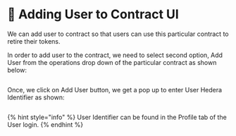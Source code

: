 # 🧑 Adding User to Contract UI

We can add user to contract so that users can use this particular contract to retire their tokens.

In order to add user to the contract, we need to select second option, Add User from the operations drop down of the particular contract as shown below:

<figure><img src="../../../.gitbook/assets/image (19).png" alt=""><figcaption></figcaption></figure>

Once, we click on Add User button, we get a pop up to enter User Hedera Identifier as shown:

<figure><img src="../../../.gitbook/assets/image (6).png" alt=""><figcaption></figcaption></figure>

{% hint style="info" %}
User Identifier can be found in the Profile tab of the User login.
{% endhint %}

